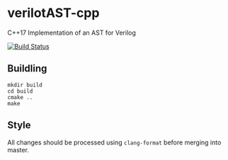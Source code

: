 # verilotAST-cpp
C++17 Implementation of an AST for Verilog

[![Build Status](https://travis-ci.com/leonardt/verilogAST-cpp.svg?branch=master)](https://travis-ci.com/leonardt/verilogAST-cpp)

## Buildling
```
mkdir build
cd build
cmake ..
make
```

## Style
All changes should be processed using `clang-format` before merging into
master.
